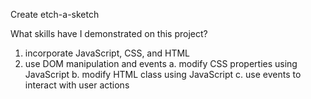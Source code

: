 Create etch-a-sketch

What skills have I demonstrated on this project?

1. incorporate JavaScript, CSS, and HTML
2. use DOM manipulation and events
    a. modify CSS properties using JavaScript
    b. modify HTML class using JavaScript
    c. use events to interact with user actions